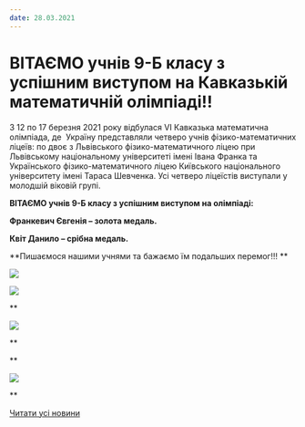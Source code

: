 ```yaml
---
date: 28.03.2021
---
```

# ВІТАЄМО учнів 9-Б класу з успішним виступом на Кавказькій математичній олімпіаді!!

З 12 по 17 березня 2021 року відбулася VI Кавказька математична олімпіада, де  Україну представляли четверо учнів фізико-математичних ліцеїв: по двоє з Львівського фізико-математичного ліцею при Львівському національному університеті імені Івана Франка та Українського фізико-математичного ліцею Київського національного університету імені Тараса Шевченка. Усі четверо ліцеїстів виступали у молодшій віковій групі.

**ВІТАЄМО учнів 9-Б класу з успішним виступом на олімпіаді:**

**Франкевич Євгенія – золота медаль.**

**Квіт Данило – срібна медаль.**

**Пишаємося нашими учнями та бажаємо їм подальших перемог!!! **

![](/images/blog/вітаємо-учнів-9-б-класу-з-успішним-виступом-на-кавказькій/франкевич.jpg)

![](/images/blog/вітаємо-учнів-9-б-класу-з-успішним-виступом-на-кавказькій/квіт.jpg)

**

![](/images/blog/вітаємо-учнів-9-б-класу-з-успішним-виступом-на-кавказькій/img_20210325_150145.jpg)

**

**

![](/images/blog/вітаємо-учнів-9-б-класу-з-успішним-виступом-на-кавказькій/img_20210325_150138.jpg)

**

[Читати усі новини](/news)
